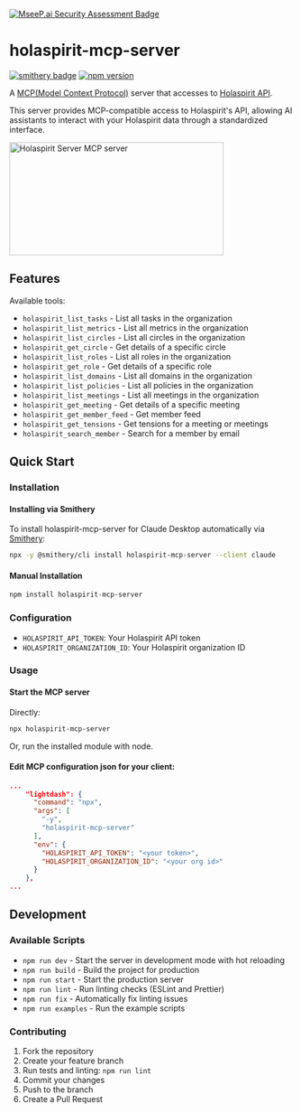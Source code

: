 [![MseeP.ai Security Assessment Badge](https://mseep.net/pr/syucream-holaspirit-mcp-server-badge.png)](https://mseep.ai/app/syucream-holaspirit-mcp-server)

# holaspirit-mcp-server
[![smithery badge](https://smithery.ai/badge/holaspirit-mcp-server)](https://smithery.ai/server/holaspirit-mcp-server)
[![npm version](https://badge.fury.io/js/holaspirit-mcp-server.svg)](https://badge.fury.io/js/holaspirit-mcp-server)

A [MCP(Model Context Protocol)](https://www.anthropic.com/news/model-context-protocol) server that accesses to [Holaspirit API](https://www.holaspirit.com/).

This server provides MCP-compatible access to Holaspirit's API, allowing AI assistants to interact with your Holaspirit data through a standardized interface.

<a href="https://glama.ai/mcp/servers/7tn35lri9w"><img width="380" height="200" src="https://glama.ai/mcp/servers/7tn35lri9w/badge" alt="Holaspirit Server MCP server" /></a>

## Features

Available tools:

- `holaspirit_list_tasks` - List all tasks in the organization
- `holaspirit_list_metrics` - List all metrics in the organization
- `holaspirit_list_circles` - List all circles in the organization
- `holaspirit_get_circle` - Get details of a specific circle
- `holaspirit_list_roles` - List all roles in the organization
- `holaspirit_get_role` - Get details of a specific role
- `holaspirit_list_domains` - List all domains in the organization
- `holaspirit_list_policies` - List all policies in the organization
- `holaspirit_list_meetings` - List all meetings in the organization
- `holaspirit_get_meeting` - Get details of a specific meeting
- `holaspirit_get_member_feed` - Get member feed
- `holaspirit_get_tensions` - Get tensions for a meeting or meetings
- `holaspirit_search_member` - Search for a member by email

## Quick Start

### Installation

#### Installing via Smithery

To install holaspirit-mcp-server for Claude Desktop automatically via [Smithery](https://smithery.ai/server/holaspirit-mcp-server):

```bash
npx -y @smithery/cli install holaspirit-mcp-server --client claude
```

#### Manual Installation

```bash
npm install holaspirit-mcp-server
```

### Configuration

- `HOLASPIRIT_API_TOKEN`: Your Holaspirit API token
- `HOLASPIRIT_ORGANIZATION_ID`: Your Holaspirit organization ID

### Usage

#### Start the MCP server

Directly:
```bash
npx holaspirit-mcp-server
```

Or, run the installed module with node.

#### Edit MCP configuration json for your client:

```json
...
    "lightdash": {
      "command": "npx",
      "args": [
        "-y",
        "holaspirit-mcp-server"
      ],
      "env": {
        "HOLASPIRIT_API_TOKEN": "<your token>",
        "HOLASPIRIT_ORGANIZATION_ID": "<your org id>"
      }
    },
...
```

## Development

### Available Scripts

- `npm run dev` - Start the server in development mode with hot reloading
- `npm run build` - Build the project for production
- `npm run start` - Start the production server
- `npm run lint` - Run linting checks (ESLint and Prettier)
- `npm run fix` - Automatically fix linting issues
- `npm run examples` - Run the example scripts

### Contributing

1. Fork the repository
2. Create your feature branch
3. Run tests and linting: `npm run lint`
4. Commit your changes
5. Push to the branch
6. Create a Pull Request
